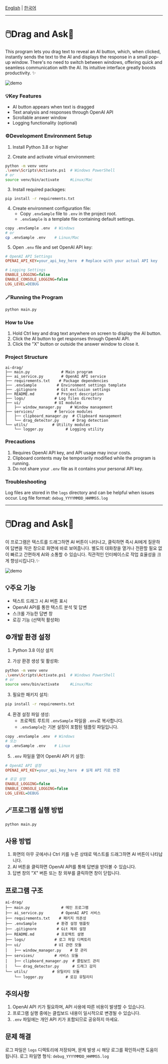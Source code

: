 [English](#english) | [한국어](#korean)

---

# 🖱️Drag and Ask🧙

<a name="english"></a>

This program lets you drag text to reveal an AI button, which, when clicked, instantly sends the text to the AI and displays the response in a small pop-up window. There's no need to switch between windows, offering quick and seamless communication with the AI. Its intuitive interface greatly boosts productivity. ✨

![demo](docs/images/usage_demo.gif)

### 💡Key Features

- AI button appears when text is dragged
- Text analysis and responses through OpenAI API
- Scrollable answer window
- Logging functionality (optional)

### ⚙️Development Environment Setup

1. Install Python 3.8 or higher

2. Create and activate virtual environment:
```bash
python -m venv venv
.\venv\Scripts\Activate.ps1  # Windows PowerShell
# or
source venv/bin/activate     #Linux/Mac
```

3. Install required packages:
```bash
pip install -r requirements.txt
```

4. Create environment configuration file:
   - Copy `.envSample` file to `.env` in the project root.
   - `.envSample` is a template file containing default settings.
```bash
copy .envSample .env  # Windows
# or
cp .envSample .env    # Linux/Mac
```

5. Open `.env` file and set OpenAI API key:
```ini
# OpenAI API Settings
OPENAI_API_KEY=your_api_key_here  # Replace with your actual API key

# Logging Settings
ENABLE_LOGGING=false
ENABLE_CONSOLE_LOGGING=false
LOG_LEVEL=DEBUG
```

### 🪄Running the Program

```bash
python main.py
```

### How to Use

1. Hold Ctrl key and drag text anywhere on screen to display the AI button.
2. Click the AI button to get responses through OpenAI API.
3. Click the "X" button or outside the answer window to close it.

### Project Structure

```
ai-drag/
├── main.py              # Main program
├── ai_service.py        # OpenAI API service
├── requirements.txt    # Package dependencies
├── .envSample         # Environment settings template
├── .gitignore         # Git exclusion settings
├── README.md          # Project description
├── logs/             # Log files directory
├── ui/               # UI modules
│   ├── window_manager.py    # Window management
├── services/         # Service modules
│   ├── clipboard_manager.py  # Clipboard management
│   └── drag_detector.py      # Drag detection
└── utils/           # Utility modules
    └── logger.py          # Logging utility
```

### Precautions

1. Requires OpenAI API key, and API usage may incur costs.
2. Clipboard contents may be temporarily modified while the program is running.
3. Do not share your `.env` file as it contains your personal API key.

### Troubleshooting

Log files are stored in the `logs` directory and can be helpful when issues occur.
Log file format: `debug_YYYYMMDD_HHMMSS.log`

---

# 🖱️Drag and Ask🧙

<a name="korean"></a>

이 프로그램은 텍스트를 드래그하면 AI 버튼이 나타나고, 클릭하면 즉시 AI에게 질문하여 답변을 작은 창으로 화면에 바로 보여줍니다. 별도의 대화창을 열거나 전환할 필요 없이 빠르고 간편하게 AI와 소통할 수 있습니다. 직관적인 인터페이스로 작업 효율성을 크게 향상시킵니다.✨

![demo](docs/images/usage_demo.gif)

## 💡주요 기능

- 텍스트 드래그 시 AI 버튼 표시
- OpenAI API를 통한 텍스트 분석 및 답변
- 스크롤 가능한 답변 창
- 로깅 기능 (선택적 활성화)

## ⚙️개발 환경 설정

1. Python 3.8 이상 설치

2. 가상 환경 생성 및 활성화:
```bash
python -m venv venv
.\venv\Scripts\Activate.ps1  # Windows PowerShell
# or
source venv/bin/activate     #Linux/Mac
```

3. 필요한 패키지 설치:
```bash
pip install -r requirements.txt
```

4. 환경 설정 파일 생성:
    - 프로젝트 루트의 `.envSample` 파일을 `.env`로 복사합니다.
    - `.envSample`는 기본 설정이 포함된 템플릿 파일입니다.
```bash
copy .envSample .env  # Windows
# 또는
cp .envSample .env    # Linux
```

5. `.env` 파일을 열어 OpenAI API 키 설정:
```ini
# OpenAI API 설정
OPENAI_API_KEY=your_api_key_here  # 실제 API 키로 변경

# 로깅 설정
ENABLE_LOGGING=false
ENABLE_CONSOLE_LOGGING=false
LOG_LEVEL=DEBUG
```

## 🪄프로그램 실행 방법

```bash
python main.py
```

## 사용 방법

1. 화면의 아무 곳에서나 Ctrl 키를 누른 상태로 텍스트를 드래그하면 AI 버튼이 나타납니다.
2. AI 버튼을 클릭하면 OpenAI API를 통해 답변을 받아볼 수 있습니다.
3. 답변 창의 "X" 버튼 또는 창 외부를 클릭하면 창이 닫힙니다.

## 프로그램 구조

```
ai-drag/
├── main.py              # 메인 프로그램
├── ai_service.py        # OpenAI API 서비스
├── requirements.txt    # 패키지 의존성
├── .envSample         # 환경 설정 템플릿
├── .gitignore         # Git 제외 설정
├── README.md          # 프로젝트 설명
├── logs/             # 로그 파일 디렉토리
├── ui/               # UI 관련 모듈
│   ├── window_manager.py    # 창 관리
├── services/         # 서비스 모듈
│   ├── clipboard_manager.py  # 클립보드 관리
│   └── drag_detector.py      # 드래그 감지
└── utils/           # 유틸리티 모듈
    └── logger.py          # 로깅 유틸리티
```

## 주의사항

1. OpenAI API 키가 필요하며, API 사용에 따른 비용이 발생할 수 있습니다.
2. 프로그램 실행 중에는 클립보드 내용이 일시적으로 변경될 수 있습니다.
3. `.env` 파일에는 개인 API 키가 포함되므로 공유하지 마세요.

## 문제 해결

로그 파일은 `logs` 디렉토리에 저장되며, 문제 발생 시 해당 로그를 확인하시면 도움이 됩니다.
로그 파일명 형식: `debug_YYYYMMDD_HHMMSS.log` 